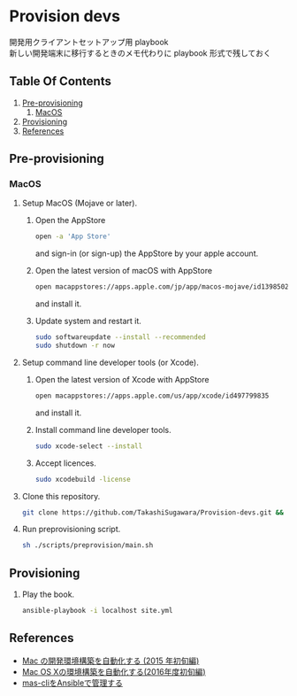 # Provision devs <!-- omit in toc -->
開発用クライアントセットアップ用 playbook  
新しい開発端末に移行するときのメモ代わりに playbook 形式で残しておく

## Table Of Contents <!-- omit in toc -->

1. [Pre-provisioning](#pre-provisioning)
   1. [MacOS](#macos)
2. [Provisioning](#provisioning)
3. [References](#references)

## Pre-provisioning

### MacOS

1. Setup MacOS (Mojave or later).

   1. Open the AppStore
    
        ```sh
        open -a 'App Store'
        ```

        and sign-in (or sign-up) the AppStore by your apple account.

   2. Open the latest version of macOS with AppStore

        ```sh
        open macappstores://apps.apple.com/jp/app/macos-mojave/id1398502828
        ```

        and install it.
        
   3. Update system and restart it.
   
        ```sh
        sudo softwareupdate --install --recommended
        sudo shutdown -r now
        ```

2. Setup command line developer tools (or Xcode).

    1.  Open the latest version of Xcode with AppStore

        ```sh
        open macappstores://apps.apple.com/us/app/xcode/id497799835
        ```

        and install it.

    2.  Install command line developer tools.

        ```sh
        sudo xcode-select --install
        ```

    3.  Accept licences.

        ```sh
        sudo xcodebuild -license
        ```

3. Clone this repository.
   
    ```sh
    git clone https://github.com/TakashiSugawara/Provision-devs.git && cd Provision-devs
    ```

4. Run preprovisioning script.

    ```sh
    sh ./scripts/preprovision/main.sh
    ```

## Provisioning

1. Play the book.
    
    ```sh
    ansible-playbook -i localhost site.yml
    ```

## References

+ [Mac の開発環境構築を自動化する (2015 年初旬編)](https://t-wada.hatenablog.jp/entry/mac-provisioning-by-ansible)
+ [Mac OS Xの環境構築を自動化する(2016年度初旬編)](https://dev.classmethod.jp/server-side/ansible/automate-build-mac-osx-env-by-ansible/)
+ [mas-cliをAnsibleで管理する](https://qiita.com/yumiduka/items/9c095b9f98be96b8763c)